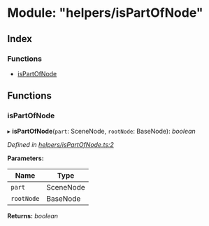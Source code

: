 
# Module: "helpers/isPartOfNode"

## Index

### Functions

* [isPartOfNode](_helpers_ispartofnode_.md#ispartofnode)

## Functions

###  isPartOfNode

▸ **isPartOfNode**(`part`: SceneNode, `rootNode`: BaseNode): *boolean*

*Defined in [helpers/isPartOfNode.ts:2](https://github.com/figma-plugin-helper-functions/figma-plugin-helpers/blob/043ed21/src/helpers/isPartOfNode.ts#L2)*

**Parameters:**

Name | Type |
------ | ------ |
`part` | SceneNode |
`rootNode` | BaseNode |

**Returns:** *boolean*
